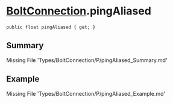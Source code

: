 # [BoltConnection](Types/BoltConnection.md).pingAliased
`public float pingAliased { get; }`
## Summary
Missing File 'Types/BoltConnection/P/pingAliased_Summary.md'
## Example
Missing File 'Types/BoltConnection/P/pingAliased_Example.md'
